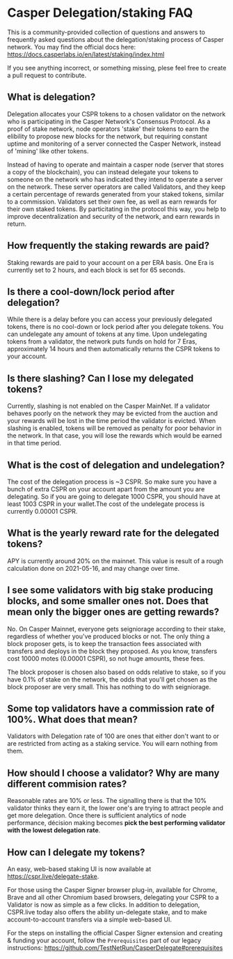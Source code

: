 # Casper Delegation/staking FAQ

This is a community-provided collection of questions and answers to frequently asked questions about the delegation/staking process of Casper network. You may find the official docs here: https://docs.casperlabs.io/en/latest/staking/index.html

If you see anything incorrect, or something missing, plese feel free to create a pull request to contribute.

## What is delegation?
Delegation allocates your CSPR tokens to a chosen validator on the network who is participating in the Casper Network's Consensus Protocol. As a proof of stake network, node operators 'stake' their tokens to earn the elibility to propose new blocks for the network, but requiring constant uptime and monitoring of a server connected the Casper Network, instead of 'mining' like other tokens. 

Instead of having to operate and maintain a casper node (server that stores a copy of the blockchain), you can instead delegate your tokens to someone on the network who has indicated they intend to operate a server on the network. These server operators are called Validators, and they keep a certain percentage of rewards generated from your staked tokens, similar to a commission. Validators set their own fee, as well as earn rewards for their own staked tokens. By particitating in the protocol this way, you help to improve decentralization and security of the network, and earn  rewards in return.

## How frequently the staking rewards are paid?
Staking rewards are paid to your account on a per ERA basis. One Era is currently set to 2 hours, and each block is set for 65 seconds.

## Is there a cool-down/lock period after delegation?
While there is a delay before you can access your previously delegated tokens, there is no cool-down or lock period after you delegate tokens. You can undelegate any amount of tokens at any time. Upon undelegating tokens from a validator, the network puts funds on hold for 7 Eras, approximately 14 hours and then automatically returns the CSPR tokens to your account.

## Is there slashing? Can I lose my delegated tokens?
Currently, slashing is not enabled on the Casper MainNet. If a validator behaves poorly on the network they may be evicted from the auction and your rewards will be lost in the time period the validator is evicted. When slashing is enabled, tokens will be removed as penalty for poor behavior in the network. In that case, you will lose the rewards which would be earned in that time period.

## What is the cost of delegation and undelegation?
The cost of the delegation process is ~3 CSPR. So make sure you have a bunch of extra CSPR on your account apart from the amount you are delegating. So if you are going to delegate 1000 CSPR, you should have at least 1003 CSPR in your wallet.The cost of the undelegate process is currently 0.00001 CSPR.

## What is the yearly reward rate for the delegated tokens?
APY is currently around 20% on the mainnet. This value is result of a rough calculation done on 2021-05-16, and may change over time.

## I see some validators with big stake producing blocks, and some smaller ones not. Does that mean only the bigger ones are getting rewards?
No. On Casper Mainnet, everyone gets seigniorage according to their stake, regardless of whether you've produced blocks or not. The only thing a block proposer gets, is to keep the transaction fees associated with transfers and deploys in the block they proposed. As you know, transfers cost 10000 motes (0.00001 CSPR), so not huge amounts, these fees.

The block proposer is chosen also based on odds relative to stake, so if you have 0.1% of stake on the network, the odds that you'll get chosen as the block proposer are very small. This has nothing to do with seigniorage.

## Some top validators have a commission rate of 100%. What does that mean?
Validators with Delegation rate of 100 are ones that either don't want to or are restricted from acting as a staking service. You will earn nothing from them.

## How should I choose a validator? Why are many different commision rates?
Reasonable rates are 10% or less. The signalling there is that the 10% validator thinks they earn it, the lower one's are trying to attract people and get more delegation. Once there is sufficient analytics of node performance, décision making becomes **pick the best performing validator with the lowest delegation rate**.

## How can I delegate my tokens?
An easy, web-based staking UI is now available at https://cspr.live/delegate-stake.

For those using the Casper Signer browser plug-in, available for Chrome, Brave and all other Chromium based browsers, delegating your CSPR to a Validator is now as simple as a few clicks. In addition to delegation, CSPR.live today also offers the ability un-delegate stake, and to make account-to-account transfers via a simple web-based UI.

For the steps on installing the official Casper Signer extension and creating & funding your account, follow the `Prerequisites` part of our legacy instructions: https://github.com/TestNetRun/CasperDelegate#prerequisites
